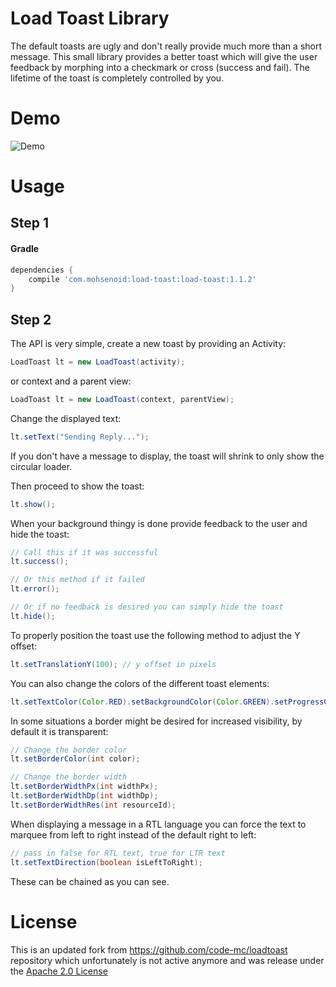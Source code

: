 # Load Toast Library

The default toasts are ugly and don't really provide much more than a short message. This small library provides a better toast which will give the user feedback by morphing into a checkmark or cross (success and fail). The lifetime of the toast is completely controlled by you.

# Demo

![Demo](http://i.imgur.com/WwoxLMu.gif)

# Usage

## Step 1

#### Gradle
```groovy
dependencies {
    compile 'com.mohsenoid:load-toast:load-toast:1.1.2'
}
```

## Step 2

The API is very simple, create a new toast by providing an Activity:

```java
LoadToast lt = new LoadToast(activity);
```

or context and a parent view:

```java
LoadToast lt = new LoadToast(context, parentView);
```

Change the displayed text:

```java
lt.setText("Sending Reply...");
```

If you don't have a message to display, the toast will shrink to only show the circular loader.

Then proceed to show the toast:

```java
lt.show();
```

When your background thingy is done provide feedback to the user and hide the toast:

```java
// Call this if it was successful
lt.success();

// Or this method if it failed
lt.error();

// Or if no feedback is desired you can simply hide the toast
lt.hide();
```

To properly position the toast use the following method to adjust the Y offset:

```java
lt.setTranslationY(100); // y offset in pixels
```

You can also change the colors of the different toast elements:

```java
lt.setTextColor(Color.RED).setBackgroundColor(Color.GREEN).setProgressColor(Color.BLUE);
```

In some situations a border might be desired for increased visibility, by default it is transparent:

```java
// Change the border color
lt.setBorderColor(int color);

// Change the border width
lt.setBorderWidthPx(int widthPx);
lt.setBorderWidthDp(int widthDp);
lt.setBorderWidthRes(int resourceId);
```

When displaying a message in a RTL language you can force the text to marquee from left to right instead of the default right to left:

```java
// pass in false for RTL text, true for LTR text
lt.setTextDirection(boolean isLeftToRight);
```

These can be chained as you can see.

# License

This is an updated fork from https://github.com/code-mc/loadtoast repository which unfortunately is not active anymore and was release under the [Apache 2.0 License](https://github.com/code-mc/loadtoast/blob/master/license.md)

